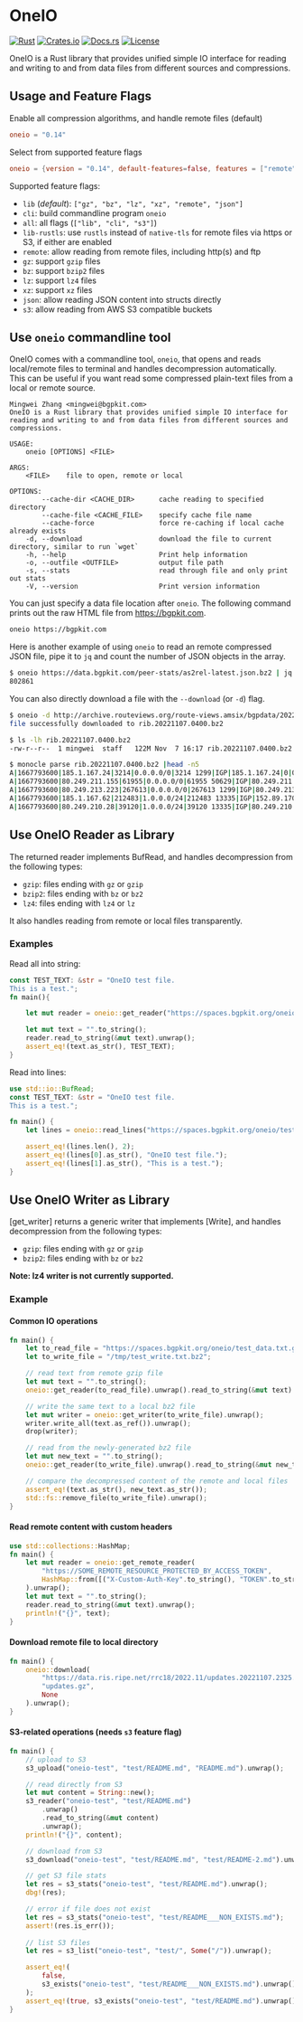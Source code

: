 # OneIO

[![Rust](https://github.com/bgpkit/oneio/actions/workflows/rust.yml/badge.svg)](https://github.com/bgpkit/oneio/actions/workflows/rust.yml)
[![Crates.io](https://img.shields.io/crates/v/oneio)](https://crates.io/crates/oneio)
[![Docs.rs](https://docs.rs/oneio/badge.svg)](https://docs.rs/oneio)
[![License](https://img.shields.io/crates/l/oneio)](https://raw.githubusercontent.com/bgpkit/oneio/main/LICENSE)

OneIO is a Rust library that provides unified simple IO interface for reading and writing to and from data files from different sources and compressions.

## Usage and Feature Flags

Enable all compression algorithms, and handle remote files (default)
```toml
oneio = "0.14"
```

Select from supported feature flags
```toml
oneio = {version = "0.14", default-features=false, features = ["remote", "gz"]}
```

Supported feature flags:
- `lib` (*default*): `["gz", "bz", "lz", "xz", "remote", "json"]`
- `cli`: build commandline program `oneio`
- `all`: all flags (`["lib", "cli", "s3"]`)
- `lib-rustls`: use `rustls` instead of `native-tls` for remote files via https or S3, if either are enabled
- `remote`: allow reading from remote files, including http(s) and ftp
- `gz`: support `gzip` files
- `bz`: support `bzip2` files
- `lz`: support `lz4` files
- `xz`: support `xz` files
- `json`: allow reading JSON content into structs directly
- `s3`: allow reading from AWS S3 compatible buckets

## Use `oneio` commandline tool

OneIO comes with a commandline tool, `oneio`, that opens and reads local/remote files
to terminal and handles decompression automatically. This can be useful if you want
read some compressed plain-text files from a local or remote source.

```text
Mingwei Zhang <mingwei@bgpkit.com>
OneIO is a Rust library that provides unified simple IO interface for
reading and writing to and from data files from different sources and compressions.

USAGE:
    oneio [OPTIONS] <FILE>

ARGS:
    <FILE>    file to open, remote or local

OPTIONS:
        --cache-dir <CACHE_DIR>      cache reading to specified directory
        --cache-file <CACHE_FILE>    specify cache file name
        --cache-force                force re-caching if local cache already exists
    -d, --download                   download the file to current directory, similar to run `wget`
    -h, --help                       Print help information
    -o, --outfile <OUTFILE>          output file path
    -s, --stats                      read through file and only print out stats
    -V, --version                    Print version information
```

You can just specify a data file location after `oneio`. The following command
prints out the raw HTML file from <https://bgpkit.com>.
```bash
oneio https://bgpkit.com
```

Here is another example of using `oneio` to read an remote compressed JSON file,
pipe it to `jq` and count the number of JSON objects in the array.
```bash
$ oneio https://data.bgpkit.com/peer-stats/as2rel-latest.json.bz2 | jq '.|length'  
802861
```

You can also directly download a file with the `--download` (or `-d`) flag.
```bash
$ oneio -d http://archive.routeviews.org/route-views.amsix/bgpdata/2022.11/RIBS/rib.20221107.0400.bz2
file successfully downloaded to rib.20221107.0400.bz2

$ ls -lh rib.20221107.0400.bz2 
-rw-r--r--  1 mingwei  staff   122M Nov  7 16:17 rib.20221107.0400.bz2

$ monocle parse rib.20221107.0400.bz2 |head -n5
A|1667793600|185.1.167.24|3214|0.0.0.0/0|3214 1299|IGP|185.1.167.24|0|0|3214:3001|NAG||
A|1667793600|80.249.211.155|61955|0.0.0.0/0|61955 50629|IGP|80.249.211.155|0|0||NAG||
A|1667793600|80.249.213.223|267613|0.0.0.0/0|267613 1299|IGP|80.249.213.223|0|0|5469:6000|NAG||
A|1667793600|185.1.167.62|212483|1.0.0.0/24|212483 13335|IGP|152.89.170.244|0|0|13335:10028 13335:19000 13335:20050 13335:20500 13335:20530 lg:212483:1:104|NAG|13335|108.162.243.9
A|1667793600|80.249.210.28|39120|1.0.0.0/24|39120 13335|IGP|80.249.210.28|0|0|13335:10020 13335:19020 13335:20050 13335:20500 13335:20530|AG|13335|141.101.65.254
```
## Use OneIO Reader as Library

The returned reader implements BufRead, and handles decompression from the following types:
- `gzip`: files ending with `gz` or `gzip`
- `bzip2`: files ending with `bz` or `bz2`
- `lz4`: files ending with `lz4` or `lz`

It also handles reading from remote or local files transparently.

### Examples

Read all into string:
```rust
const TEST_TEXT: &str = "OneIO test file.
This is a test.";
fn main(){

    let mut reader = oneio::get_reader("https://spaces.bgpkit.org/oneio/test_data.txt.gz").unwrap();

    let mut text = "".to_string();
    reader.read_to_string(&mut text).unwrap();
    assert_eq!(text.as_str(), TEST_TEXT);
}
```

Read into lines:
```rust
use std::io::BufRead;
const TEST_TEXT: &str = "OneIO test file.
This is a test.";

fn main() {
    let lines = oneio::read_lines("https://spaces.bgpkit.org/oneio/test_data.txt.gz").map(|line| line.unwrap()).collect::<Vec<String>>();

    assert_eq!(lines.len(), 2);
    assert_eq!(lines[0].as_str(), "OneIO test file.");
    assert_eq!(lines[1].as_str(), "This is a test.");
}
```

## Use OneIO Writer as Library

[get_writer] returns a generic writer that implements [Write], and handles decompression from the following types:
- `gzip`: files ending with `gz` or `gzip`
- `bzip2`: files ending with `bz` or `bz2`

**Note: lz4 writer is not currently supported.**

### Example

#### Common IO operations
```rust
fn main() {
    let to_read_file = "https://spaces.bgpkit.org/oneio/test_data.txt.gz";
    let to_write_file = "/tmp/test_write.txt.bz2";

    // read text from remote gzip file
    let mut text = "".to_string();
    oneio::get_reader(to_read_file).unwrap().read_to_string(&mut text).unwrap();

    // write the same text to a local bz2 file
    let mut writer = oneio::get_writer(to_write_file).unwrap();
    writer.write_all(text.as_ref()).unwrap();
    drop(writer);

    // read from the newly-generated bz2 file
    let mut new_text = "".to_string();
    oneio::get_reader(to_write_file).unwrap().read_to_string(&mut new_text).unwrap();

    // compare the decompressed content of the remote and local files
    assert_eq!(text.as_str(), new_text.as_str());
    std::fs::remove_file(to_write_file).unwrap();
}
```

#### Read remote content with custom headers

```rust
use std::collections::HashMap;
fn main() {
    let mut reader = oneio::get_remote_reader(
        "https://SOME_REMOTE_RESOURCE_PROTECTED_BY_ACCESS_TOKEN",
        HashMap::from([("X-Custom-Auth-Key".to_string(), "TOKEN".to_string())])
    ).unwrap();
    let mut text = "".to_string();
    reader.read_to_string(&mut text).unwrap();
    println!("{}", text);
}
```

#### Download remote file to local directory

```rust
fn main() {
    oneio::download(
        "https://data.ris.ripe.net/rrc18/2022.11/updates.20221107.2325.gz",
        "updates.gz",
        None
    ).unwrap();
}
```

#### S3-related operations (needs `s3` feature flag)
```rust
fn main() {
    // upload to S3
    s3_upload("oneio-test", "test/README.md", "README.md").unwrap();

    // read directly from S3
    let mut content = String::new();
    s3_reader("oneio-test", "test/README.md")
        .unwrap()
        .read_to_string(&mut content)
        .unwrap();
    println!("{}", content);

    // download from S3
    s3_download("oneio-test", "test/README.md", "test/README-2.md").unwrap();

    // get S3 file stats
    let res = s3_stats("oneio-test", "test/README.md").unwrap();
    dbg!(res);

    // error if file does not exist
    let res = s3_stats("oneio-test", "test/README___NON_EXISTS.md");
    assert!(res.is_err());
    
    // list S3 files
    let res = s3_list("oneio-test", "test/", Some("/")).unwrap();

    assert_eq!(
        false,
        s3_exists("oneio-test", "test/README___NON_EXISTS.md").unwrap()
    );
    assert_eq!(true, s3_exists("oneio-test", "test/README.md").unwrap());
}
```
